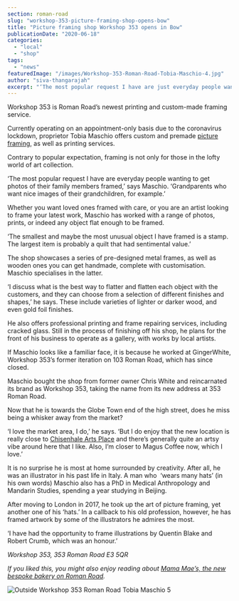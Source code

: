 ```yaml
---
section: roman-road
slug: "workshop-353-picture-framing-shop-opens-bow"
title: "Picture framing shop Workshop 353 opens in Bow"
publicationDate: "2020-06-18"
categories: 
  - "local"
  - "shop"
tags: 
  - "news"
featuredImage: "/images/Workshop-353-Roman-Road-Tobia-Maschio-4.jpg"
author: "siva-thangarajah"
excerpt: "‘The most popular request I have are just everyday people wanting to get photos of their family members framed,’ says Maschio. ‘Grandparents who want nice images of their grandchildren, for example.’"
---
```


  
Workshop 353 is Roman Road’s newest printing and custom-made framing service. 

Currently operating on an appointment-only basis due to the coronavirus lockdown, proprietor Tobia Maschio offers custom and premade [picture framing](https://romanroadlondon.com/secret-services-high-street/), as well as printing services. 

Contrary to popular expectation, framing is not only for those in the lofty world of art collection. 

‘The most popular request I have are everyday people wanting to get photos of their family members framed,’ says Maschio. ‘Grandparents who want nice images of their grandchildren, for example.’

Whether you want loved ones framed with care, or you are an artist looking to frame your latest work, Maschio has worked with a range of photos, prints, or indeed any object flat enough to be framed.

‘The smallest and maybe the most unusual object I have framed is a stamp. The largest item is probably a quilt that had sentimental value.’

The shop showcases a series of pre-designed metal frames, as well as wooden ones you can get handmade, complete with customisation. Maschio specialises in the latter. 

‘I discuss what is the best way to flatter and flatten each object with the customers, and they can choose from a selection of different finishes and shapes,’ he says. These include varieties of lighter or darker wood, and even gold foil finishes. 

He also offers professional printing and frame repairing services, including cracked glass. Still in the process of finishing off his shop, he plans for the front of his business to operate as a gallery, with works by local artists. 

If Maschio looks like a familiar face, it is because he worked at GingerWhite, Workshop 353’s former iteration on 103 Roman Road, which has since closed. 

Maschio bought the shop from former owner Chris White and reincarnated its brand as Workshop 353, taking the name from its new address at 353 Roman Road. 

Now that he is towards the Globe Town end of the high street, does he miss being a whisker away from the market?

‘I love the market area, I do,’ he says. ‘But I do enjoy that the new location is really close to [Chisenhale Arts Place](https://romanroadlondon.com/chisenhale-art-place-bow/) and there’s generally quite an artsy vibe around here that I like. Also, I’m closer to Magus Coffee now, which I love.’

It is no surprise he is most at home surrounded by creativity. After all, he was an illustrator in his past life in Italy. A man who  ‘wears many hats’ (in his own words) Maschio also has a PhD in Medical Anthropology and Mandarin Studies, spending a year studying in Beijing. 

After moving to London in 2017, he took up the art of picture framing, yet another one of his ‘hats.’ In a callback to his old profession, however, he has framed artwork by some of the illustrators he admires the most. 

‘I have had the opportunity to frame illustrations by Quentin Blake and Robert Crumb, which was an honour.’

_Workshop 353, 353 Roman Road E3 5QR_

_If you liked this, you might also enjoy reading about_ [_Mama Mae’s, the new bespoke bakery on Roman Road_](https://romanroadlondon.com/mama-mae-cake-shop-opens/)_._

![Outside Workshop 353 Roman Road Tobia Maschio 5](/images/Workshop-353-Roman-Road-Tobia-Maschio-5-1024x683.jpg)

